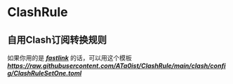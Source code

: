# ClashRule
## 自用Clash订阅转换规则
如果你用的是 ***[fastlink](https://v02.fl-aff.com/auth/register?code=0wYN)*** 的话，可以用这个模板  
***<https://raw.githubusercontent.com/ATa0ist/ClashRule/main/clash/config/ClashRuleSetOne.toml>***
